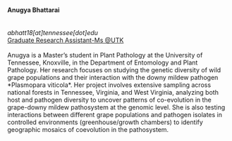 <div>
  <h4>Anugya Bhattarai</h4> 
  <br>
  <i class="fa fa-envelope"></i> <em>abhatt18[at]tennessee[dot]edu</em> <br>
  <i class="fa fa-globe"></i> <a href="https://utia.tennessee.edu/person/?id=210970" target="_blank">Graduate Research Assistant-Ms @UTK</a> <br>
  <br>
  Anugya is a Master’s student in Plant Pathology at the University of Tennessee, Knoxville, in the Department of Entomology and Plant Pathology. Her research focuses on studying the genetic diversity of wild grape populations and their interaction with the downy mildew pathogen *Plasmopara viticola*. Her project involves extensive sampling across national forests in Tennessee, Virginia, and West Virginia, analyzing both host and pathogen diversity to uncover patterns of co-evolution in the grape-downy mildew pathosystem at the genomic level. She is also testing interactions between different grape populations and pathogen isolates in controlled environments (greenhouse/growth chambers) to identify geographic mosaics of coevolution in the pathosystem.
</div>

